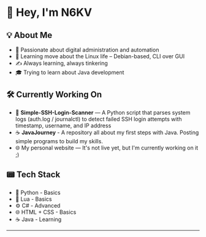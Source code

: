 # 👋 Hey, I'm N6KV

## 💡 About Me

- 💾 Passionate about digital administration and automation  
- 🐧 Learning move about the Linux life – Debian-based, CLI over GUI
- ✍️ Always learning, always tinkering
- 🎓 Trying to learn about Java development

## 🛠️ Currently Working On
- 🎯 **Simple-SSH-Login-Scanner** — A Python script that parses system logs (auth.log / journalctl) to detect failed SSH login attempts with timestamp, username, and IP address
- ☕ **JavaJourney** - A repository all about my first steps with Java. Posting simple programs to build my skills.
- 🌐 My personal website — It's not live yet, but I'm currently working on it ;)

## 📟 Tech Stack

- 🐍 Python - Basics
- 🌙 Lua - Basics
- ⚙️ C# - Advanced
- 🌐 HTML + CSS - Basics
- ☕ Java - Learning
---
